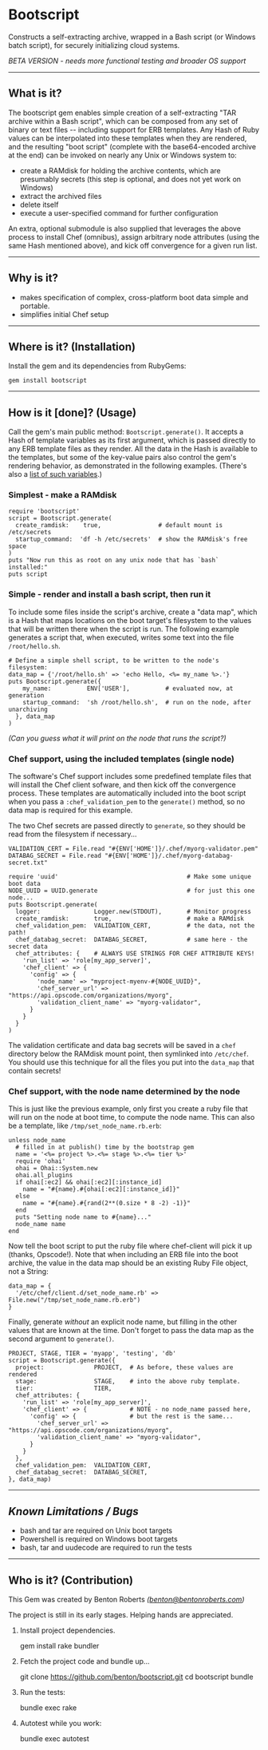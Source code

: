 Bootscript
================
Constructs a self-extracting archive, wrapped in a Bash script (or Windows batch script), for securely initializing cloud systems.

  *BETA VERSION - needs more functional testing and broader OS support*

----------------
What is it?
----------------
The bootscript gem enables simple creation of a self-extracting "TAR archive within a Bash script", which can be composed from any set of binary or text files -- including support for ERB templates. Any Hash of Ruby values can be interpolated into these templates when they are rendered, and the resulting "boot script" (complete with the base64-encoded archive at the end) can be invoked on nearly any Unix or Windows system to:

* create a RAMdisk for holding the archive contents, which are presumably secrets (this step is optional, and does not yet work on Windows)
* extract the archived files
* delete itself
* execute a user-specified command for further configuration

An extra, optional submodule is also supplied that leverages the above process to install Chef (omnibus), assign arbitrary node attributes (using the same Hash mentioned above), and kick off convergence for a given run list.


----------------
Why is it?
----------------
* makes specification of complex, cross-platform boot data simple and portable.
* simplifies initial Chef setup

----------------
Where is it? (Installation)
----------------
Install the gem and its dependencies from RubyGems:

    gem install bootscript


----------------
How is it [done]? (Usage)
----------------
Call the gem's main public method: `Bootscript.generate()`. It accepts a Hash of template variables as its first argument, which is passed directly to any ERB  template files as they render. All the data in the Hash is available to the templates, but some of the key-value pairs also control the gem's rendering behavior, as demonstrated in the following examples. (There's also a [list of such variables](ERB_VARS.md).)


### Simplest - make a RAMdisk

    require 'bootscript'
    script = Bootscript.generate(
      create_ramdisk:    true,                # default mount is /etc/secrets
      startup_command:  'df -h /etc/secrets'  # show the RAMdisk's free space
    )
    puts "Now run this as root on any unix node that has `bash` installed:"
    puts script


### Simple - render and install a bash script, then run it

To include some files inside the script's archive, create a "data map", which is a Hash that maps locations on the boot target's filesystem to the values that will be written there when the script is run. The following example generates a script that, when executed, writes some text into the file `/root/hello.sh`.

    # Define a simple shell script, to be written to the node's filesystem:
    data_map = {'/root/hello.sh' => 'echo Hello, <%= my_name %>.'}
    puts Bootscript.generate({
        my_name:          ENV['USER'],          # evaluated now, at generation
        startup_command:  'sh /root/hello.sh',  # run on the node, after unarchiving
      }, data_map
    )

_(Can you guess what it will print on the node that runs the script?)_


### Chef support, using the included templates (single node)

The software's Chef support includes some predefined template files that will install the Chef client sofware, and then kick off the convergence process. These templates are automatically included into the boot script when you pass a `:chef_validation_pem` to the `generate()` method, so no data map is required for this example.

The two Chef secrets are passed directly to `generate`, so they should be read from the filesystem if necessary...

    VALIDATION_CERT = File.read "#{ENV['HOME']}/.chef/myorg-validator.pem"
    DATABAG_SECRET = File.read "#{ENV['HOME']}/.chef/myorg-databag-secret.txt"

    require 'uuid'                                    # Make some unique boot data
    NODE_UUID = UUID.generate                         # for just this one node...
    puts Bootscript.generate(
      logger:               Logger.new(STDOUT),       # Monitor progress
      create_ramdisk:       true,                     # make a RAMdisk
      chef_validation_pem:  VALIDATION_CERT,          # the data, not the path!
      chef_databag_secret:  DATABAG_SECRET,           # same here - the secret data
      chef_attributes: {    # ALWAYS USE STRINGS FOR CHEF ATTRIBUTE KEYS!
        'run_list' => 'role[my_app_server]',
        'chef_client' => {
          'config' => {
            'node_name' => "myproject-myenv-#{NODE_UUID}",
            'chef_server_url' => "https://api.opscode.com/organizations/myorg",
            'validation_client_name' => "myorg-validator",
          }
        }
      }
    )


The validation certificate and data bag secrets will be saved in a `chef` directory below the RAMdisk mount point, then symlinked into `/etc/chef`. You should use this technique for all the files you put into the `data_map` that contain secrets!

### Chef support, with the node name determined by the node

This is just like the previous example, only first you create a ruby file that will run on the node at boot time, to compute the node name. This can also be a template, like `/tmp/set_node_name.rb.erb`:

    unless node_name
      # filled in at publish() time by the bootstrap gem
      name = '<%= project %>.<%= stage %>.<%= tier %>'
      require 'ohai'
      ohai = Ohai::System.new
      ohai.all_plugins
      if ohai[:ec2] && ohai[:ec2][:instance_id]
        name = "#{name}.#{ohai[:ec2][:instance_id]}"
      else
        name = "#{name}.#{rand(2**(0.size * 8 -2) -1)}"
      end
      puts "Setting node name to #{name}..."
      node_name name
    end

Now tell the boot script to put the ruby file where chef-client will pick it up (thanks, Opscode!). Note that when including an ERB file into the boot archive, the value in the data map should be an existing Ruby File object, not a String:

    data_map = {
      '/etc/chef/client.d/set_node_name.rb' => File.new("/tmp/set_node_name.rb.erb")
    }

Finally, generate *without* an explicit node name, but filling in the other values that are known at the time. Don't forget to pass the data map as the second argument to `generate()`.

    PROJECT, STAGE, TIER = 'myapp', 'testing', 'db'
    script = Bootscript.generate({
      project:              PROJECT,  # As before, these values are rendered
      stage:                STAGE,    # into the above ruby template.
      tier:                 TIER,
      chef_attributes: {
        'run_list' => 'role[my_app_server]',
        'chef_client' => {            # NOTE - no node_name passed here,
          'config' => {               # but the rest is the same...
            'chef_server_url' => "https://api.opscode.com/organizations/myorg",
            'validation_client_name' => "myorg-validator",
          }
        }
      },
      chef_validation_pem:  VALIDATION_CERT,
      chef_databag_secret:  DATABAG_SECRET,
    }, data_map)


----------------
*Known Limitations / Bugs*
----------------
* bash and tar are required on Unix boot targets
* Powershell is required on Windows boot targets
* bash, tar and uudecode are required to run the tests


----------------
Who is it? (Contribution)
----------------
This Gem was created by Benton Roberts _(benton@bentonroberts.com)_

The project is still in its early stages. Helping hands are appreciated.

1) Install project dependencies.

    gem install rake bundler

2) Fetch the project code and bundle up...

    git clone https://github.com/benton/bootscript.git
    cd bootscript
    bundle

3) Run the tests:

    bundle exec rake

4) Autotest while you work:

    bundle exec autotest


